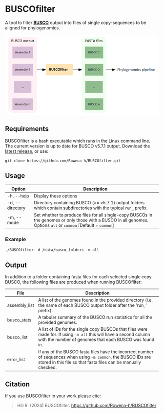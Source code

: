 # BUSCOfilter

A tool to filter [**BUSCO**](https://busco.ezlab.org/) output into files of single copy-sequences to be aligned for phylogenomics.

<img src="schematic.PNG" width="500">

## Requirements

BUSCOfilter is a bash executable which runs in the Linux command line. The current version is up to date for BUSCO v5.7.1 output. Download the [latest release](https://github.com/Rowena-h/BUSCOfilter/releases), or use:

```
git clone https://github.com/Rowena-h/BUSCOfilter.git
```

## Usage

Option | Description
--------- | -----------
-h, --help | Display these options
-d, --directory | Directory containing BUSCO (>= v5.7.1) output folders which contain subdirectories with the typical `run_` prefix.
-m, --mode | Set whether to produce files for all single-copy BUSCOs in the genomes or only those with a BUSCO in all genomes. Options `all` or `common` [Default = `common`]


### Example

```
./BUSCOfilter -d /data/busco_folders -m all
```

## Output

In addition to a folder containing fasta files for each selected single copy BUSCO, the following files are produced when running BUSCOfilter:

File | Description
------ | -----------
assembly_list | A list of the genomes found in the provided directory (i.e. the name of each BUSCO output folder after the 'run_' prefix).
busco_stats | A tabular summary of the BUSCO run statistics for all the provided genomes.
busco_list | A list of IDs for the single copy BUSCOs that files were made for. If using `-m all` this will have a second column with the number of genomes that each BUSCO was found in.
error_list | If any of the BUSCO fasta files have the incorrect number of sequences when using `-m common`, the BUSCO IDs are stored in this file so that fasta files can be manually checked.

## Citation

If you use BUSCOfilter in your work please cite:
> Hill R. (2024) BUSCOfilter. https://github.com/Rowena-h/BUSCOfilter
